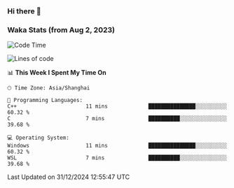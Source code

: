 ### Hi there 👋

### Waka Stats (from Aug 2, 2023)

<!--START_SECTION:waka-->
![Code Time](http://img.shields.io/badge/Code%20Time-609%20hrs%2036%20mins-blue)

![Lines of code](https://img.shields.io/badge/From%20Hello%20World%20I%27ve%20Written-419.9%20thousand%20lines%20of%20code-blue)

📊 **This Week I Spent My Time On** 

```text
🕑︎ Time Zone: Asia/Shanghai

💬 Programming Languages: 
C++                      11 mins             ███████████████░░░░░░░░░░   60.32 % 
C                        7 mins              ██████████░░░░░░░░░░░░░░░   39.68 % 

💻 Operating System: 
Windows                  11 mins             ███████████████░░░░░░░░░░   60.32 % 
WSL                      7 mins              ██████████░░░░░░░░░░░░░░░   39.68 % 
```


 Last Updated on 31/12/2024 12:55:47 UTC
<!--END_SECTION:waka-->
